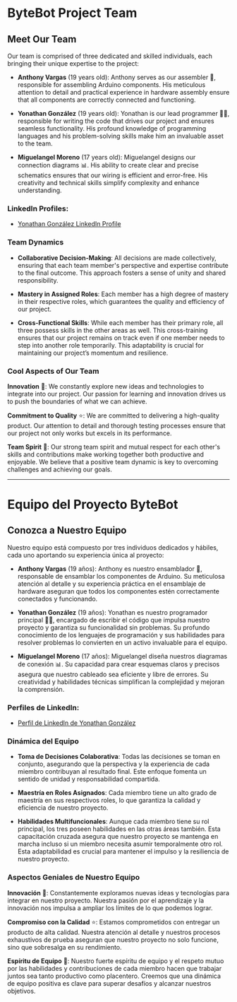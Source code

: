 # ByteBot Project Team

## Meet Our Team

Our team is comprised of three dedicated and skilled individuals, each bringing their unique expertise to the project:

- **Anthony Vargas** (19 years old): Anthony serves as our assembler 🔧, responsible for assembling Arduino components. His meticulous attention to detail and practical experience in hardware assembly ensure that all components are correctly connected and functioning.

- **Yonathan González** (19 years old): Yonathan is our lead programmer 👨‍💻, responsible for writing the code that drives our project and ensures seamless functionality. His profound knowledge of programming languages and his problem-solving skills make him an invaluable asset to the team.

- **Miguelangel Moreno** (17 years old): Miguelangel designs our connection diagrams 📊. His ability to create clear and precise schematics ensures that our wiring is efficient and error-free. His creativity and technical skills simplify complexity and enhance understanding.

### LinkedIn Profiles:

- [Yonathan González LinkedIn Profile](https://www.linkedin.com/in/yonathan-gonzalez/)

### Team Dynamics

- **Collaborative Decision-Making**: All decisions are made collectively, ensuring that each team member's perspective and expertise contribute to the final outcome. This approach fosters a sense of unity and shared responsibility.

- **Mastery in Assigned Roles**: Each member has a high degree of mastery in their respective roles, which guarantees the quality and efficiency of our project. 

- **Cross-Functional Skills**: While each member has their primary role, all three possess skills in the other areas as well. This cross-training ensures that our project remains on track even if one member needs to step into another role temporarily. This adaptability is crucial for maintaining our project’s momentum and resilience.

### Cool Aspects of Our Team

**Innovation** 🚀: We constantly explore new ideas and technologies to integrate into our project. Our passion for learning and innovation drives us to push the boundaries of what we can achieve.

**Commitment to Quality** ⭐: We are committed to delivering a high-quality product. Our attention to detail and thorough testing processes ensure that our project not only works but excels in its performance.

**Team Spirit** 👥: Our strong team spirit and mutual respect for each other's skills and contributions make working together both productive and enjoyable. We believe that a positive team dynamic is key to overcoming challenges and achieving our goals.

---

# Equipo del Proyecto ByteBot

## Conozca a Nuestro Equipo

Nuestro equipo está compuesto por tres individuos dedicados y hábiles, cada uno aportando su experiencia única al proyecto:

- **Anthony Vargas** (19 años): Anthony es nuestro ensamblador 🔧, responsable de ensamblar los componentes de Arduino. Su meticulosa atención al detalle y su experiencia práctica en el ensamblaje de hardware aseguran que todos los componentes estén correctamente conectados y funcionando.

- **Yonathan González** (19 años): Yonathan es nuestro programador principal 👨‍💻, encargado de escribir el código que impulsa nuestro proyecto y garantiza su funcionalidad sin problemas. Su profundo conocimiento de los lenguajes de programación y sus habilidades para resolver problemas lo convierten en un activo invaluable para el equipo.

- **Miguelangel Moreno** (17 años): Miguelangel diseña nuestros diagramas de conexión 📊. Su capacidad para crear esquemas claros y precisos asegura que nuestro cableado sea eficiente y libre de errores. Su creatividad y habilidades técnicas simplifican la complejidad y mejoran la comprensión.

### Perfiles de LinkedIn:

- [Perfil de LinkedIn de Yonathan González](https://www.linkedin.com/in/yonathan-gonzalez/)

### Dinámica del Equipo

- **Toma de Decisiones Colaborativa**: Todas las decisiones se toman en conjunto, asegurando que la perspectiva y la experiencia de cada miembro contribuyan al resultado final. Este enfoque fomenta un sentido de unidad y responsabilidad compartida.

- **Maestría en Roles Asignados**: Cada miembro tiene un alto grado de maestría en sus respectivos roles, lo que garantiza la calidad y eficiencia de nuestro proyecto.

- **Habilidades Multifuncionales**: Aunque cada miembro tiene su rol principal, los tres poseen habilidades en las otras áreas también. Esta capacitación cruzada asegura que nuestro proyecto se mantenga en marcha incluso si un miembro necesita asumir temporalmente otro rol. Esta adaptabilidad es crucial para mantener el impulso y la resiliencia de nuestro proyecto.

### Aspectos Geniales de Nuestro Equipo

**Innovación** 🚀: Constantemente exploramos nuevas ideas y tecnologías para integrar en nuestro proyecto. Nuestra pasión por el aprendizaje y la innovación nos impulsa a ampliar los límites de lo que podemos lograr.

**Compromiso con la Calidad** ⭐: Estamos comprometidos con entregar un producto de alta calidad. Nuestra atención al detalle y nuestros procesos exhaustivos de prueba aseguran que nuestro proyecto no solo funcione, sino que sobresalga en su rendimiento.

**Espíritu de Equipo** 👥: Nuestro fuerte espíritu de equipo y el respeto mutuo por las habilidades y contribuciones de cada miembro hacen que trabajar juntos sea tanto productivo como placentero. Creemos que una dinámica de equipo positiva es clave para superar desafíos y alcanzar nuestros objetivos.
